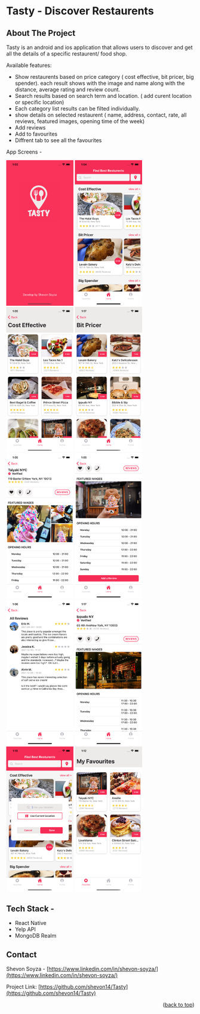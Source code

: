 # Tasty - Discover Restaurents


## About The Project

Tasty is an android and ios application that allows users to discover and get all the details of a specific restaurent/ food shop.

Available features:
* Show restaurents based on price category ( cost effective, bit pricer, big spender). each result shows with the image and name along with the distance, average rating and review count.
* Search results based on search term and location. ( add curent location or specific location)
* Each category list results can be filted individually.
* show details on selected restaurent ( name, address, contact, rate, all reviews, featured images, opening time of the week)
* Add reviews
* Add to favourites
* Diffrent tab to see all the favourites

App Screens -

<div>
<img src="https://github.com/shevon14/Tasty/blob/master/appScreens/screen1.png" alt="screen1" width="180"/>
<img src="https://github.com/shevon14/Tasty/blob/master/appScreens/screen2.png" alt="screen2" width="180"/>
<img src="https://github.com/shevon14/Tasty/blob/master/appScreens/screen3.png" alt="screen3" width="180"/>
<img src="https://github.com/shevon14/Tasty/blob/master/appScreens/screen4.png" alt="screen4" width="180"/>
<img src="https://github.com/shevon14/Tasty/blob/master/appScreens/screen5.png" alt="screen5" width="180"/>
<img src="https://github.com/shevon14/Tasty/blob/master/appScreens/screen6.png" alt="screen6" width="180"/>
<img src="https://github.com/shevon14/Tasty/blob/master/appScreens/screen7.png" alt="screen7" width="180"/>
<img src="https://github.com/shevon14/Tasty/blob/master/appScreens/screen8.png" alt="screen8" width="180"/>
<img src="https://github.com/shevon14/Tasty/blob/master/appScreens/screen9.png" alt="screen9" width="180"/>
<img src="https://github.com/shevon14/Tasty/blob/master/appScreens/screen10.png" alt="screen10" width="180"/>
</div>


## Tech Stack -

* React Native
* Yelp API
* MongoDB Realm


## Contact

Shevon Soyza - [https://www.linkedin.com/in/shevon-soyza/](https://www.linkedin.com/in/shevon-soyza/)

Project Link: [https://github.com/shevon14/Tasty](https://github.com/shevon14/Tasty)


<p align="right">(<a href="#top">back to top</a>)</p>


